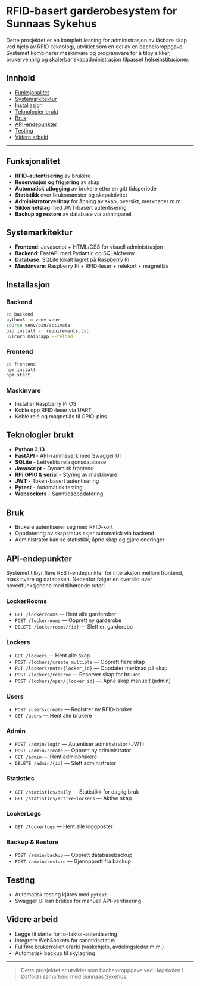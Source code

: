 # RFID-basert garderobesystem for Sunnaas Sykehus

Dette prosjektet er en komplett løsning for administrasjon av låsbare skap ved hjelp av RFID-teknologi, utviklet som en del av en bacheloroppgave. Systemet kombinerer maskinvare og programvare for å tilby sikker, brukervennlig og skalerbar skapadministrasjon tilpasset helseinstitusjoner.

## Innhold

* [Funksjonalitet](#funksjonalitet)
* [Systemarkitektur](#systemarkitektur)
* [Installasjon](#installasjon)
* [Teknologier brukt](#teknologier-brukt)
* [Bruk](#bruk)
* [API-endepunkter](#api-endepunkter)
* [Testing](#testing)
* [Videre arbeid](#videre-arbeid)

---

## Funksjonalitet

* **RFID-autentisering** av brukere
* **Reservasjon og frigjøring** av skap
* **Automatisk utlogging** av brukere etter en gitt tidsperiode
* **Statistikk** over bruksmønster og skapaktivitet
* **Administratorverktøy** for åpning av skap, oversikt, merknader m.m.
* **Sikkerhetslag** med JWT-basert autentisering
* **Backup og restore** av database via adminpanel

## Systemarkitektur

* **Frontend**: Javascript + HTML/CSS for visuell administrasjon
* **Backend**: FastAPI med Pydantic og SQLAlchemy
* **Database**: SQLite lokalt lagret på Raspberry Pi
* **Maskinvare**: Raspberry Pi + RFID-leser + relékort + magnetlås

## Installasjon

### Backend

```bash
cd backend
python3 -m venv venv
source venv/bin/activate
pip install -r requirements.txt
uvicorn main:app --reload
```

### Frontend

```bash
cd frontend
npm install
npm start
```

### Maskinvare

* Installer Raspberry Pi OS
* Koble opp RFID-leser via UART
* Koble relé og magnetlås til GPIO-pins

## Teknologier brukt

* **Python 3.13**
* **FastAPI** - API-rammeverk med Swagger UI
* **SQLite** - Lettvekts relasjonsdatabase
* **Javascript** - Dynamisk frontend
* **RPi.GPIO & serial** - Styring av maskinvare
* **JWT** - Token-basert autentisering
* **Pytest** - Automatisk testing
* **Websockets** - Sanntidsoppdatering
## Bruk

* Brukere autentiserer seg med RFID-kort
* Oppdatering av skapstatus skjer automatisk via backend
* Administrator kan se statistikk, åpne skap og gjøre endringer

## API-endepunkter

Systemet tilbyr flere REST-endepunkter for interaksjon mellom frontend, maskinvare og databasen. Nedenfor følger en oversikt over hovedfunksjonene med tilhørende ruter:

### LockerRooms

* `GET /lockerrooms` — Hent alle garderober
* `POST /lockerrooms` — Opprett ny garderobe
* `DELETE /lockerrooms/{id}` — Slett en garderobe

### Lockers

* `GET /lockers` — Hent alle skap
* `POST /lockers/create_multiple` — Opprett flere skap
* `PUT /lockers/note/{locker_id}` — Oppdater merknad på skap
* `POST /lockers/reserve` — Reserver skap for bruker
* `POST /lockers/open/{locker_id}` — Åpne skap manuelt (admin)

### Users

* `POST /users/create` — Registrer ny RFID-bruker
* `GET /users` — Hent alle brukere

### Admin

* `POST /admin/login` — Autentiser administrator (JWT)
* `POST /admin/create` — Opprett ny administrator
* `GET /admin` — Hent adminbrukere
* `DELETE /admin/{id}` — Slett administrator

### Statistics

* `GET /statistics/daily` — Statistikk for daglig bruk
* `GET /statistics/active-lockers` — Aktive skap

### LockerLogs

* `GET /lockerlogs` — Hent alle loggposter

### Backup & Restore

* `POST /admin/backup` — Opprett databasebackup
* `POST /admin/restore` — Gjenopprett fra backup

## Testing

* Automatisk testing kjøres med `pytest`
* Swagger UI kan brukes for manuell API-verifisering

## Videre arbeid

* Legge til støtte for to-faktor-autentisering
* Integrere WebSockets for sanntidsstatus
* Fullføre brukerrollehierarki (vaskehjelp, avdelingsleder m.m.)
* Automatisk backup til skylagring

---

> Dette prosjektet er utviklet som bacheloroppgave ved Høgskolen i Østfold i samarbeid med Sunnaas Sykehus.
